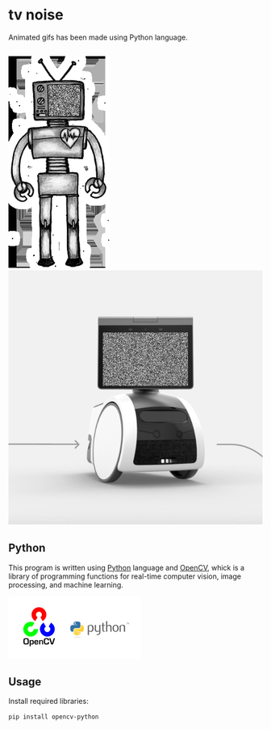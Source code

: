 # tv noise 

Animated gifs has been made using Python language.

![alt text](output_gif1.gif)
![alt text](output_gif2.gif)
---
## Python
This program is written using [Python](https://www.python.org/) language and [OpenCV](https://opencv.org/), whick is a library of programming functions for real-time computer vision, image processing, and machine learning.

<img src="pics\opencv.webp" width="262.5" height="124.75">



## Usage
Install required libraries:
```
pip install opencv-python
```